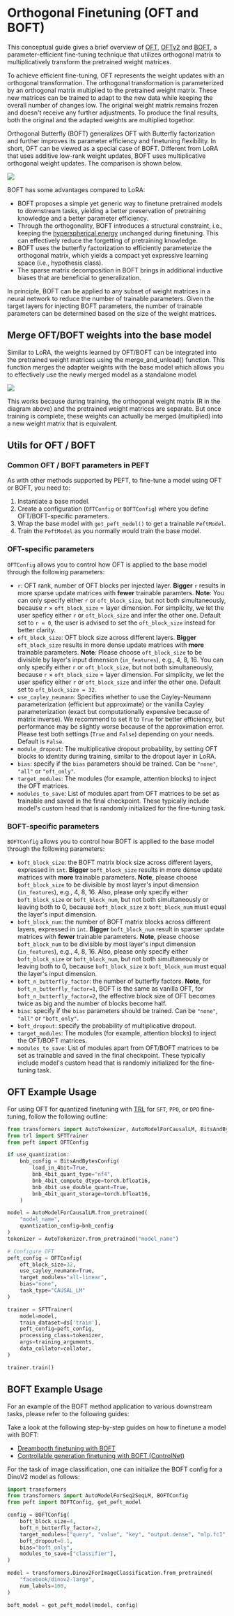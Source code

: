 <!--Copyright 2023 The HuggingFace Team. All rights reserved.

Licensed under the Apache License, Version 2.0 (the "License"); you may not use this file except in compliance with
the License. You may obtain a copy of the License at

http://www.apache.org/licenses/LICENSE-2.0

Unless required by applicable law or agreed to in writing, software distributed under the License is distributed on
an "AS IS" BASIS, WITHOUT WARRANTIES OR CONDITIONS OF ANY KIND, either express or implied. See the License for the
specific language governing permissions and limitations under the License.

⚠️ Note that this file is in Markdown but contain specific syntax for our doc-builder (similar to MDX) that may not be
rendered properly in your Markdown viewer.

-->

# Orthogonal Finetuning (OFT and BOFT) 

This conceptual guide gives a brief overview of [OFT](https://huggingface.co/papers/2306.07280), [OFTv2](https://www.arxiv.org/abs/2506.19847) and [BOFT](https://huggingface.co/papers/2311.06243), a parameter-efficient fine-tuning technique that utilizes orthogonal matrix to multiplicatively transform the pretrained weight matrices.

To achieve efficient fine-tuning, OFT represents the weight updates with an orthogonal transformation. The orthogonal transformation is parameterized by an orthogonal matrix multiplied to the pretrained weight matrix. These new matrices can be trained to adapt to the new data while keeping the overall number of changes low. The original weight matrix remains frozen and doesn't receive any further adjustments. To produce the final results, both the original and the adapted weights are multiplied togethor.

Orthogonal Butterfly (BOFT) generalizes OFT with Butterfly factorization and further improves its parameter efficiency and finetuning flexibility. In short, OFT can be viewed as a special case of BOFT. Different from LoRA that uses additive low-rank weight updates, BOFT uses multiplicative orthogonal weight updates. The comparison is shown below.

<div class="flex justify-center">
    <img src="https://raw.githubusercontent.com/wy1iu/butterfly-oft/main/assets/BOFT_comparison.png"/>
</div>


BOFT has some advantages compared to LoRA: 

* BOFT proposes a simple yet generic way to finetune pretrained models to downstream tasks, yielding a better preservation of pretraining knowledge and a better parameter efficiency.
* Through the orthogonality, BOFT introduces a structural constraint, i.e., keeping the [hyperspherical energy](https://huggingface.co/papers/1805.09298) unchanged during finetuning. This can effectively reduce the forgetting of pretraining knowledge.
* BOFT uses the butterfly factorization to efficiently parameterize the orthogonal matrix, which yields a compact yet expressive learning space (i.e., hypothesis class).
* The sparse matrix decomposition in BOFT brings in additional inductive biases that are beneficial to generalization.

In principle, BOFT can be applied to any subset of weight matrices in a neural network to reduce the number of trainable parameters. Given the target layers for injecting BOFT parameters, the number of trainable parameters can be determined based on the size of the weight matrices.

## Merge OFT/BOFT weights into the base model

Similar to LoRA, the weights learned by OFT/BOFT can be integrated into the pretrained weight matrices using the merge_and_unload() function. This function merges the adapter weights with the base model which allows you to effectively use the newly merged model as a standalone model.

<div class="flex justify-center">
    <img src="https://raw.githubusercontent.com/wy1iu/butterfly-oft/main/assets/boft_merge.png"/>
</div>

This works because during training, the orthogonal weight matrix (R in the diagram above) and the pretrained weight matrices are separate. But once training is complete, these weights can actually be merged (multiplied) into a new weight matrix that is equivalent.

## Utils for OFT / BOFT

### Common OFT / BOFT parameters in PEFT

As with other methods supported by PEFT, to fine-tune a model using OFT or BOFT, you need to:

1. Instantiate a base model.
2. Create a configuration (`OFTConfig` or `BOFTConfig`) where you define OFT/BOFT-specific parameters.
3. Wrap the base model with `get_peft_model()` to get a trainable `PeftModel`.
4. Train the `PeftModel` as you normally would train the base model.


### OFT-specific parameters

`OFTConfig` allows you to control how OFT is applied to the base model through the following parameters:

- `r`: OFT rank, number of OFT blocks per injected layer. **Bigger** `r` results in more sparse update matrices with **fewer** trainable paramters. **Note**: You can only specify either `r` or `oft_block_size`, but not both simultaneously, because `r` × `oft_block_size` = layer dimension. For simplicity, we let the user speficy either `r` or `oft_block_size` and infer the other one. Default set to `r = 0`, the user is advised to set the `oft_block_size` instead for better clarity.
- `oft_block_size`: OFT block size across different layers. **Bigger** `oft_block_size` results in more dense update matrices with **more** trainable parameters. **Note**: Please choose `oft_block_size` to be divisible by layer's input dimension (`in_features`), e.g., 4, 8, 16. You can only specify either `r` or `oft_block_size`, but not both simultaneously, because `r` × `oft_block_size` = layer dimension. For simplicity, we let the user speficy either `r` or `oft_block_size` and infer the other one. Default set to `oft_block_size = 32`. 
- `use_cayley_neumann`: Specifies whether to use the Cayley-Neumann parameterization (efficient but approximate) or the vanilla Cayley parameterization (exact but computationally expensive because of matrix inverse). We recommend to set it to `True` for better efficiency, but performance may be slightly worse because of the approximation error. Please test both settings (`True` and `False`) depending on your needs. Default is `False`.
- `module_dropout`: The multiplicative dropout probability, by setting OFT blocks to identity during training, similar to the dropout layer in LoRA.
- `bias`: specify if the `bias` parameters should be trained. Can be `"none"`, `"all"` or `"oft_only"`.
- `target_modules`: The modules (for example, attention blocks) to inject the OFT matrices.
- `modules_to_save`: List of modules apart from OFT matrices to be set as trainable and saved in the final checkpoint. These typically include model's custom head that is randomly initialized for the fine-tuning task.

### BOFT-specific parameters

`BOFTConfig` allows you to control how BOFT is applied to the base model through the following parameters:

- `boft_block_size`: the BOFT matrix block size across different layers, expressed in `int`. **Bigger** `boft_block_size` results in more dense update matrices with **more** trainable parameters. **Note**, please choose `boft_block_size` to be divisible by most layer's input dimension (`in_features`), e.g., 4, 8, 16. Also, please only 
specify either `boft_block_size` or `boft_block_num`, but not both simultaneously or leaving both to 0, because `boft_block_size` x `boft_block_num` must equal the layer's input dimension.
- `boft_block_num`: the number of BOFT matrix blocks across different layers, expressed in `int`. **Bigger** `boft_block_num` result in sparser update matrices with **fewer** trainable parameters. **Note**, please choose `boft_block_num` to be divisible by most layer's input dimension (`in_features`), e.g., 4, 8, 16. Also, please only 
specify either `boft_block_size` or `boft_block_num`, but not both simultaneously or leaving both to 0, because `boft_block_size` x `boft_block_num` must equal the layer's input dimension.
- `boft_n_butterfly_factor`: the number of butterfly factors. **Note**, for `boft_n_butterfly_factor=1`, BOFT is the same as vanilla OFT, for `boft_n_butterfly_factor=2`, the effective block size of OFT becomes twice as big and the number of blocks become half.
- `bias`: specify if the `bias` parameters should be trained. Can be `"none"`, `"all"` or `"boft_only"`.
- `boft_dropout`: specify the probability of multiplicative dropout.
- `target_modules`: The modules (for example, attention blocks) to inject the OFT/BOFT matrices.
- `modules_to_save`: List of modules apart from OFT/BOFT matrices to be set as trainable and saved in the final checkpoint. These typically include model's custom head that is randomly initialized for the fine-tuning task.



## OFT Example Usage

For using OFT for quantized finetuning with [TRL](https://github.com/huggingface/trl) for `SFT`, `PPO`, or `DPO` fine-tuning, follow the following outline:

```py
from transformers import AutoTokenizer, AutoModelForCausalLM, BitsAndBytesConfig
from trl import SFTTrainer
from peft import OFTConfig

if use_quantization:
    bnb_config = BitsAndBytesConfig(
        load_in_4bit=True,
        bnb_4bit_quant_type="nf4",
        bnb_4bit_compute_dtype=torch.bfloat16,
        bnb_4bit_use_double_quant=True,
        bnb_4bit_quant_storage=torch.bfloat16,
    )

model = AutoModelForCausalLM.from_pretrained(
    "model_name", 
    quantization_config=bnb_config
)
tokenizer = AutoTokenizer.from_pretrained("model_name")

# Configure OFT
peft_config = OFTConfig(
    oft_block_size=32,
    use_cayley_neumann=True,
    target_modules="all-linear",
    bias="none",
    task_type="CAUSAL_LM"
)

trainer = SFTTrainer(
    model=model,
    train_dataset=ds['train'],
    peft_config=peft_config,
    processing_class=tokenizer,
    args=training_arguments,
    data_collator=collator,
)

trainer.train()
```


## BOFT Example Usage

For an example of the BOFT method application to various downstream tasks, please refer to the following guides:

Take a look at the following step-by-step guides on how to finetune a model with BOFT:
- [Dreambooth finetuning with BOFT](https://github.com/huggingface/peft/blob/main/examples/boft_dreambooth/boft_dreambooth.md)
- [Controllable generation finetuning with BOFT (ControlNet)](https://github.com/huggingface/peft/blob/main/examples/boft_controlnet/boft_controlnet.md)

For the task of image classification, one can initialize the BOFT config for a DinoV2 model as follows:

```py
import transformers
from transformers import AutoModelForSeq2SeqLM, BOFTConfig
from peft import BOFTConfig, get_peft_model

config = BOFTConfig(
    boft_block_size=4,
    boft_n_butterfly_factor=2,
    target_modules=["query", "value", "key", "output.dense", "mlp.fc1", "mlp.fc2"],
    boft_dropout=0.1,
    bias="boft_only",
    modules_to_save=["classifier"],
)

model = transformers.Dinov2ForImageClassification.from_pretrained(
    "facebook/dinov2-large",
    num_labels=100,
)

boft_model = get_peft_model(model, config)
```
